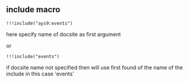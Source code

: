 
## include macro

```
!!!include("ays9:events")
```

here specify name of docsite as first argument

or 

```
!!!include("events")
```

if docsite name not specified then will use first found of the name of the include in this case 'events'